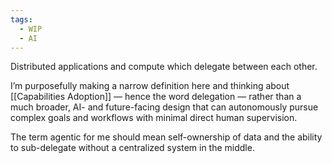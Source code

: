 ```yaml
---
tags:
  - WIP
  - AI
---
```

Distributed applications and compute which delegate between each other.

I’m purposefully making a narrow definition here and thinking about [[Capabilities Adoption]] — hence the word delegation — rather than a much broader, AI- and future-facing design  that can autonomously pursue complex goals and workflows with minimal direct human supervision. 

The term agentic for me should mean self-ownership of data and the ability to sub-delegate without a centralized system in the middle. 
